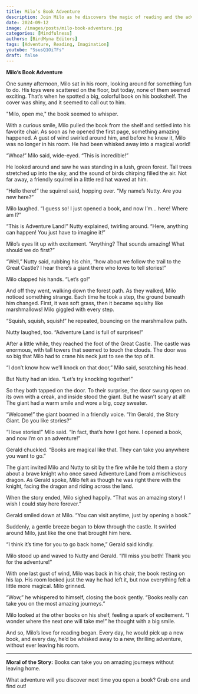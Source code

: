 ```yaml
---
title: Milo’s Book Adventure
description: Join Milo as he discovers the magic of reading and the adventures that await within the pages of a book.
date: 2024-09-12
image: /images/posts/milo-book-adventure.jpg
categories: [Mindfulness]
authors: [BirdMyna Editors]
tags: [Adventure, Reading, Imagination]
youtube: "SsusQ1OiTFs"
draft: false
---
```


**Milo’s Book Adventure**

One sunny afternoon, Milo sat in his room, looking around for something fun to do. His toys were scattered on the floor, but today, none of them seemed exciting. That’s when he spotted a big, colorful book on his bookshelf. The cover was shiny, and it seemed to call out to him.

"Milo, open me," the book seemed to whisper.

With a curious smile, Milo pulled the book from the shelf and settled into his favorite chair. As soon as he opened the first page, something amazing happened. A gust of wind swirled around him, and before he knew it, Milo was no longer in his room. He had been whisked away into a magical world!

“Whoa!” Milo said, wide-eyed. “This is incredible!”

He looked around and saw he was standing in a lush, green forest. Tall trees stretched up into the sky, and the sound of birds chirping filled the air. Not far away, a friendly squirrel in a little red hat waved at him.

“Hello there!” the squirrel said, hopping over. “My name’s Nutty. Are you new here?”

Milo laughed. “I guess so! I just opened a book, and now I’m... here! Where am I?”

“This is Adventure Land!” Nutty explained, twirling around. “Here, anything can happen! You just have to imagine it!”

Milo’s eyes lit up with excitement. “Anything? That sounds amazing! What should we do first?”

“Well,” Nutty said, rubbing his chin, “how about we follow the trail to the Great Castle? I hear there’s a giant there who loves to tell stories!”

Milo clapped his hands. “Let’s go!”

And off they went, walking down the forest path. As they walked, Milo noticed something strange. Each time he took a step, the ground beneath him changed. First, it was soft grass, then it became squishy like marshmallows! Milo giggled with every step.

“Squish, squish, squish!” he repeated, bouncing on the marshmallow path.

Nutty laughed, too. “Adventure Land is full of surprises!”

After a little while, they reached the foot of the Great Castle. The castle was enormous, with tall towers that seemed to touch the clouds. The door was so big that Milo had to crane his neck just to see the top of it.

“I don’t know how we’ll knock on that door,” Milo said, scratching his head.

But Nutty had an idea. “Let’s try knocking together!” 

So they both tapped on the door. To their surprise, the door swung open on its own with a creak, and inside stood the giant. But he wasn’t scary at all! The giant had a warm smile and wore a big, cozy sweater.

“Welcome!” the giant boomed in a friendly voice. “I’m Gerald, the Story Giant. Do you like stories?”

“I love stories!” Milo said. “In fact, that’s how I got here. I opened a book, and now I’m on an adventure!”

Gerald chuckled. “Books are magical like that. They can take you anywhere you want to go.”

The giant invited Milo and Nutty to sit by the fire while he told them a story about a brave knight who once saved Adventure Land from a mischievous dragon. As Gerald spoke, Milo felt as though he was right there with the knight, facing the dragon and riding across the land.

When the story ended, Milo sighed happily. “That was an amazing story! I wish I could stay here forever.”

Gerald smiled down at Milo. “You can visit anytime, just by opening a book.”

Suddenly, a gentle breeze began to blow through the castle. It swirled around Milo, just like the one that brought him here.

“I think it’s time for you to go back home,” Gerald said kindly.

Milo stood up and waved to Nutty and Gerald. “I’ll miss you both! Thank you for the adventure!”

With one last gust of wind, Milo was back in his chair, the book resting on his lap. His room looked just the way he had left it, but now everything felt a little more magical. Milo grinned.

“Wow,” he whispered to himself, closing the book gently. “Books really can take you on the most amazing journeys.”

Milo looked at the other books on his shelf, feeling a spark of excitement. “I wonder where the next one will take me!” he thought with a big smile.

And so, Milo’s love for reading began. Every day, he would pick up a new book, and every day, he’d be whisked away to a new, thrilling adventure, without ever leaving his room.

---

**Moral of the Story:** Books can take you on amazing journeys without leaving home. 

What adventure will you discover next time you open a book? Grab one and find out!
